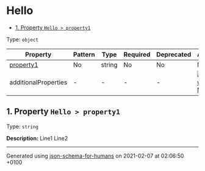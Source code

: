 # Hello

- [1. Property `Hello > property1`](#property1)

Type: `object`

| Property | Pattern | Type | Required | Deprecated | Additional | Description |
| -------- | ------- | ---- | -------- | ---------- | ---------- | ----------- |
| [property1](#property1)|No|string|No|No| No|Line1 ...|
  | additionalProperties | - | - | - | - |  [![made-with-Markdown](https://img.shields.io/badge/Any%20type-allowed-green)](# "Additional Properties of any type are allowed.") | - |

## <a name="property1"></a>1. Property `Hello > property1`

Type: `string`

**Description:** Line1
Line2

----------------------------------------------------------------------------------------------------------------------------
Generated using [json-schema-for-humans](https://github.com/coveooss/json-schema-for-humans) on 2021-02-07 at 02:06:50 +0100
